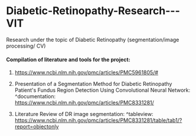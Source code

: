 # Diabetic-Retinopathy-Research---VIT
Research under the topic of Diabetic Retinopathy (segmentation/image processing/ CV)
#### Compilation of literature and tools for the project:

1. https://www.ncbi.nlm.nih.gov/pmc/articles/PMC5961805/# 

2. Presentation of a Segmentation Method for Diabetic Retinopathy Patient's Fundus Region Detection Using Convolutional Neural Network:
^documentation: https://www.ncbi.nlm.nih.gov/pmc/articles/PMC8331281/
3. Literature Review of DR image segmentation:
^tableview: https://www.ncbi.nlm.nih.gov/pmc/articles/PMC8331281/table/tab1/?report=objectonly
